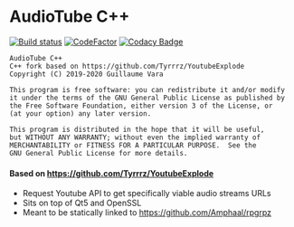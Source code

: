 # AudioTube C++

[![Build status](https://ci.appveyor.com/api/projects/status/1lqryici2cs46rjg?svg=true)](https://ci.appveyor.com/project/Amphaal/audiotube)
[![CodeFactor](https://www.codefactor.io/repository/github/amphaal/audiotube/badge/master)](https://www.codefactor.io/repository/github/amphaal/audiotube/overview/master)
[![Codacy Badge](https://api.codacy.com/project/badge/Grade/b3bccdbef7f745e9ba8fcf49f6257f7c)](https://www.codacy.com/manual/Amphaal/AudioTube?utm_source=github.com&utm_medium=referral&utm_content=Amphaal/AudioTube&utm_campaign=Badge_Grade)

    AudioTube C++
    C++ fork based on https://github.com/Tyrrrz/YoutubeExplode
    Copyright (C) 2019-2020 Guillaume Vara

    This program is free software: you can redistribute it and/or modify
    it under the terms of the GNU General Public License as published by
    the Free Software Foundation, either version 3 of the License, or
    (at your option) any later version.

    This program is distributed in the hope that it will be useful,
    but WITHOUT ANY WARRANTY; without even the implied warranty of
    MERCHANTABILITY or FITNESS FOR A PARTICULAR PURPOSE.  See the
    GNU General Public License for more details.

#### Based on <https://github.com/Tyrrrz/YoutubeExplode>

-   Request Youtube API to get specifically viable audio streams URLs
-   Sits on top of Qt5 and OpenSSL
-   Meant to be statically linked to <https://github.com/Amphaal/rpgrpz>
